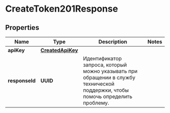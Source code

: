 

# CreateToken201Response


## Properties

| Name | Type | Description | Notes |
|------------ | ------------- | ------------- | -------------|
|**apiKey** | [**CreatedApiKey**](CreatedApiKey.md) |  |  |
|**responseId** | **UUID** | Идентификатор запроса, который можно указывать при обращении в службу технической поддержки, чтобы помочь определить проблему. |  |



